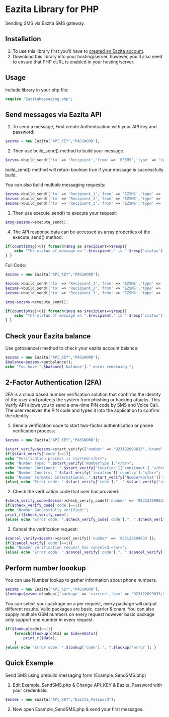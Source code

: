 Eazita Library for PHP
=================

Sending SMS via Eazita SMS gateway.



Installation
------------

1) To use this library first you'll have to [created an Eazita account][signup].
2) Download this library into your hosting/server. however, you'll also need to ensure that PHP cURL is enabled in your hosting/server.


Usage
------------
Include library in your php file:

```php
require 'EazitaMessaging.php';
```


Send messages via Eazita API
------------
1) To send a message, First create Authentication with your API key and password:

```php
$ezsms = new Eazita("API_KEY","PASSWORD");
```


2) Then use build_send() method to build your message.

```php
$ezsms->build_send(['to' => 'Recipient','from' => 'EZSMS','type' => 'text','msg' => 'Test message from Eazita.']);
```
build_send() method will return boolean true if your message is successfully build.

You can also build multiple messaging requests: 

```php
$ezsms->build_send(['to' => 'Recipient_1','from' => 'EZSMS','type' => 'text','msg' => 'Test message from Eazita.']);
$ezsms->build_send(['to' => 'Recipient_2','from' => 'EZSMS','type' => 'text','msg' => 'Test message from Eazita.']);
$ezsms->build_send(['to' => 'Recipient_3','from' => 'EZSMS','type' => 'flash','msg' => 'Test message from Eazita.']);
```


3) Then use execute_send() to execute your request:

```php
$msg=$ezsms->execute_send();
```


4) The API response data can be accessed as array properties of the execute_send() method:
```php
if(count($msg)>0){ foreach($msg as $recipient=>$resp){
    echo "The status of message on ".$recipient." is ".$resp['status']." & the message id is ".$resp['messageid'].".";
} }
```



Full Code:
```php
$ezsms = new Eazita("API_KEY","PASSWORD");

$ezsms->build_send(['to' => 'Recipient_1','from' => 'EZSMS','type' => 'text','msg' => 'Test message from Eazita.']);
$ezsms->build_send(['to' => 'Recipient_2','from' => 'EZSMS','type' => 'text','msg' => 'Test message from Eazita.']);
$ezsms->build_send(['to' => 'Recipient_3','from' => 'EZSMS','type' => 'flash','msg' => 'Test message from Eazita.']);

$msg=$ezsms->execute_send();

if(count($msg)>0){ foreach($msg as $recipient=>$resp){
    echo "The status of message on ".$recipient." is ".$resp['status']." & the message id is ".$resp['messageid'].".";
} }
```



Check your Eazita balance
------------
Use getbalance() method to check your eazita account balance:
```php
$ezsms = new Eazita("API_KEY","PASSWORD");
$balance=$ezsms->getbalance();
echo "You have ".$balance['balance']." euros remaining.";
```



2-Factor Authentication (2FA)
------------
2FA is a cloud based number verification solution that confirms the identity of the user and protects the system from phishing or hacking attacks. This Verify API allows you to send a one-time PIN code by SMS and Voice Call. The user receives the PIN code and types it into the application to confirm the identity.

1) Send a verification code to start two-factor authentication or phone verification process:
```php
$ezsms = new Eazita("API_KEY","PASSWORD");

$start_verify=$ezsms->start_verify(['number' => '923122699633','brand' => 'Your-Company','expire' => '600']);
if($start_verify['code']==1){
echo "Verification process is started:</br>";
echo "Number Type: ".$start_verify['NumberType']."</br>";
echo "Number Continent: ".$start_verify['location']['continent']."</br>";
echo "Number Country: ".$start_verify['location']['country']."</br>";
echo "Number Formats: International: ".$start_verify['NumberFormat']['international'].", National: ".$start_verify['NumberFormat']['national']."</br>";
}else{ echo "Error code: ".$start_verify['code'].", ".$start_verify['error']."</br>"; }
```

2) Check the verification code that user has provided:
```php
$check_verify_code=$ezsms->check_verify_code(['number' => '923122699633','code' => '1234']);
if($check_verify_code['code']==1){
echo "Number Successfully verified:";
print_r($check_verify_code);
}else{ echo "Error code: ".$check_verify_code['code'].", ".$check_verify_code['error']."</br>"; }
```

3) Cancel the verification request:
```php
$cancel_verify=$ezsms->cancel_verify(['number' => '923122699633']);
if($cancel_verify['code']==1){
echo "Number verification request has canceled.</br>";
}else{ echo "Error code: ".$cancel_verify['code'].", ".$cancel_verify['error']."</br>"; }
```



Perform number loookup
------------
You can use Number lookup to gather information about phone numbers.
```php
$ezsms = new Eazita("API_KEY","PASSWORD");
$lookup=$ezsms->lookup(['package' => 'carrier','gsm' => '923122699633;923121103792']);
```
You can select your package on a per request, every package will output different results. Valid packages are basic, carrier & cnam.
You can also supply multiple GSM numbers on every request however basic package only support one number in every request.
```php
if($lookup[code]==1){
    foreach($lookup[data] as $id=>$data){
        print_r($data);
    }
}else{ echo "Error code: ".$lookup['code'].", ".$lookup['error']; }
```


Quick Example
--------------

Send SMS using prebuild messaging form (Example_SendSMS.php)

1) Edit Example_SendSMS.php & Change API_KEY & Eazita_Password with your credentials:

```php
$ezsms = new Eazita("API_KEY","Eazita_Password");
```

2) Now open Example_SendSMS.php & send your first messages.




[signup]: https://eazita.com/sign-up/
